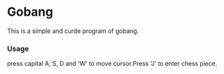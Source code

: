 # Gobang
This is a simple and curde program of gobang.
### Usage
press capital A, S, D and 'W' to move cursor.Press 'J' to enter chess piece.
